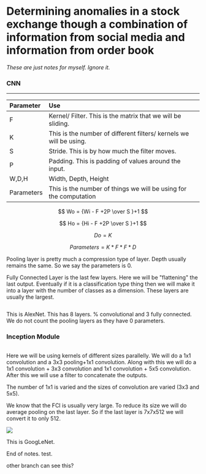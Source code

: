 # Determining anomalies in a stock exchange though a combination of information from social media and information from order book

*These are just notes for myself. Ignore it.*

### CNN

---

| Parameter  | Use                                                                |
|:---------- |:------------------------------------------------------------------ |
| F          | Kernel/ Filter. This is the matrix that we will be sliding.        |
| K          | This is the number of different filters/ kernels we will be using. |
| S          | Stride. This is by how much the filter moves.                      |
| P          | Padding. This is padding of values around the input.               |
| W,D,H      | Width, Depth, Height                                               |
| Parameters | This is the number of things we will be using for the computation  |

$$
Wo = {Wi - F +2P \over S }+1
$$

$$
Ho = {Hi - F +2P \over S }+1
$$

$$
Do = K
$$

$$
Parameters = K * F * F * D
$$

Pooling layer is pretty much a compression type of layer. Depth usually remains the same. So we say the parameters is 0.

Fully Connected Layer is the last few layers. Here we will be "flattening" the last output. Eventually if  it is a classification type thing then we will make it into a layer with the number of classes as a dimension. These layers are usually the largest.

<img src="file:///C:/Users/Anirudha/AppData/Roaming/marktext/images/2023-06-12-12-51-41-image.png" title="" alt="" data-align="center">

This is AlexNet. This has 8 layers. % convolutional and 3 fully connected. We do not count the pooling layers as they have 0 parameters.

### Inception Module

<img src="file:///C:/Users/Anirudha/AppData/Roaming/marktext/images/2023-06-12-13-12-45-image.png" title="" alt="" data-align="center">

Here we will be using kernels of different sizes parallelly. We will do a 1x1 convolution and a 3x3 pooling+1x1 convolution. Along with this we will do a 1x1 convolution + 3x3 convolution and 1x1 convolution + 5x5 convolution. After this we will use a filter to concatenate the outputs.

The number of 1x1 is varied and the sizes of convolution are varied (3x3 and 5x5).

We know that the FCI is usually very large. To reduce its size we will do average pooling on the last layer. So if the last layer is 7x7x512 we will convert it to only 512. 

![](C:\Users\Anirudha\AppData\Roaming\marktext\images\2023-06-12-13-20-06-image.png)

This is GoogLeNet.

End of notes.
test.

other branch can see this?